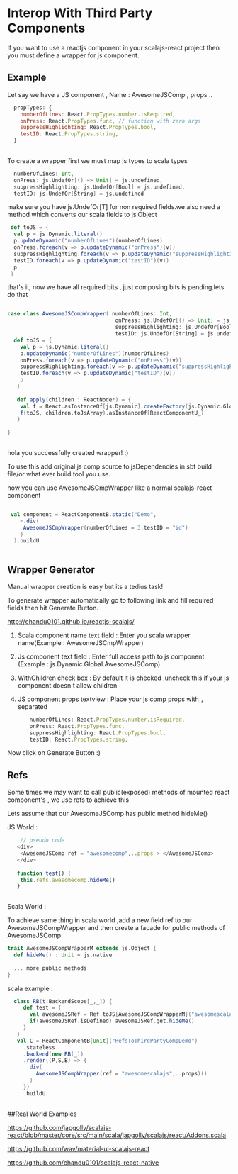 # Interop With Third Party Components 

If you want to use a reactjs component in your scalajs-react project then you must define a wrapper for js component.
  
## Example   
 Let say we have a JS component , Name : AwesomeJSComp , props ..
 ```js
   propTypes: {
     numberOfLines: React.PropTypes.number.isRequired,
     onPress: React.PropTypes.func, // function with zero args
     suppressHighlighting: React.PropTypes.bool,
     testID: React.PropTypes.string,
   }
   
   ```
 To create a wrapper first we must map js types to scala types
 
 ```scala
   numberOfLines: Int,
   onPress: js.UndefOr[() => Unit] = js.undefined,
   suppressHighlighting: js.UndefOr[Bool] = js.undefined,
   testID: js.UndefOr[String] = js.undefined
 ```
 make sure you have js.UndefOr[T]  for non required  fields.we also need a method which converts our scala fields to js.Object
 
 ```scala
  def toJS = {
   val p = js.Dynamic.literal()
   p.updateDynamic("numberOfLines")(numberOfLines)
   onPress.foreach(v => p.updateDynamic("onPress")(v))
   suppressHighlighting.foreach(v => p.updateDynamic("suppressHighlighting")(v))
   testID.foreach(v => p.updateDynamic("testID")(v))
   p
  }
 
 ```
 
 that's it, now we have all required bits , just composing bits is pending.lets do that 
 
 ```scala
 
 case class AwesomeJSCompWrapper( numberOfLines: Int,
                                   onPress: js.UndefOr[() => Unit] = js.undefined,
                                   suppressHighlighting: js.UndefOr[Bool] = js.undefined,
                                   testID: js.UndefOr[String] = js.undefined) {
   def toJS = {
     val p = js.Dynamic.literal()
     p.updateDynamic("numberOfLines")(numberOfLines)
     onPress.foreach(v => p.updateDynamic("onPress")(v))
     suppressHighlighting.foreach(v => p.updateDynamic("suppressHighlighting")(v))
     testID.foreach(v => p.updateDynamic("testID")(v))
     p
    }
    
    def apply(children : ReactNode*) = {
     val f = React.asInstanceOf[js.Dynamic].createFactory(js.Dynamic.Global.AwesomeJSComp) // access real js component , make sure you wrap with createFactory (this is needed from 0.13 onwards)
     f(toJS, children.toJsArray).asInstanceOf[ReactComponentU_]
    }
    
 }
    
 ```   
 
 hola you successfully created wrapper! :) 
 
 To use this add original js comp source to jsDependencies in sbt build file/or what ever build tool you use.
 
 now you can use AwesomeJSCmpWrapper like a normal scalajs-react component
 
 ```scala
 
  val component = ReactComponentB.static("Demo",
     <.div(
      AwesomeJSCmpWrapper(numberOfLines = 3,testID = "id")
     )
   ).buildU
   
  ``` 
  
## Wrapper Generator 

 Manual wrapper creation is easy  but its a tedius task! 
 
 To generate wrapper automatically go to following link and fill required fields then hit Generate Button.
 
http://chandu0101.github.io/reactjs-scalajs/
 
 1) Scala component name text field : 
    Enter you scala wrapper name(Example : AwesomeJSCmpWrapper)
  
 2) Js component text field : 
    Enter full access path to js component (Example :  js.Dynamic.Global.AwesomeJSComp)
 
 3) WithChildren check box :
    By default it is checked ,uncheck this if your js component doesn't allow children
 
 4) JS component props textview : 
    Place your js comp props with ``,`` separated
    
  ```js
         numberOfLines: React.PropTypes.number.isRequired,
         onPress: React.PropTypes.func,
         suppressHighlighting: React.PropTypes.bool,
         testID: React.PropTypes.string,
  ```
     
  Now click on Generate Button :)
  
  
## Refs
  
 Some times we may want to call public(exposed) methods of mounted react component's , we use refs to achieve this
 
 Lets assume that our AwesomeJSComp has public method hideMe()
 
 JS World :
 
 ```js
     // pseudo code 
    <div>
     <AwesomeJSComp ref = "awesomecomp",..props > </AwesomeJSComp>
    </div>
    
    function test() {
     this.refs.awesomecomp.hideMe()
    }
    
 ```
 
 Scala World : 
 
 To achieve same thing in scala world ,add a new field ref to our AwesomeJSCompWrapper and then create a facade 
  for public methods of AwesomeJSComp
  
 ```scala
 trait AwesomeJSCompWrapperM extends js.Object { 
   def hideMe() : Unit = js.native 
   
   ... more public methods
 }
 ```
 scala example :
 ```scala
   class RB(t:BackendScope[_,_]) {
      def test = {
        val awesomeJSRef = Ref.toJS[AwesomeJSCompWrapperM]("awesomescalajs")(t) // get ref
        if(awesomeJSRef.isDefined) awesomeJSRef.get.hideMe()
      }
    }
    val C = ReactComponentB[Unit]("RefsToThirdPartyCompDemo")
      .stateless
      .backend(new RB(_))
      .render((P,S,B) => {
        div(
          AwesomeJSCompWrapper(ref = "awesomescalajs",..props)()
        )
      })
      .buildU
      
 ```
 
##Real World Examples 
 
 https://github.com/japgolly/scalajs-react/blob/master/core/src/main/scala/japgolly/scalajs/react/Addons.scala
 
 https://github.com/wav/material-ui-scalajs-react
  
 https://github.com/chandu0101/scalajs-react-native
 

 
 
 
 

